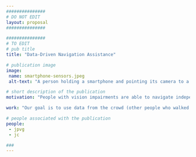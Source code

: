 ```yaml
---
###############
# DO NOT EDIT
layout: proposal
###############

###############
# TO EDIT
# pub title
title: "Data-Driven Navigation Assistance"

# publication image
image:
 name: smartphone-sensors.jpeg
 alt-text: "A person holding a smartphone and pointing its camera to a building." # provide a short description for the image #a11y

# short description of the publication
motivation: "People with vision impairments are able to navigate independently by using their Orientation and Mobility skills and their travel aids - white cane or guide dog. However, navigating independently in unfamiliar and/or complex locations is still a main challenge and therefore blind people are often assisted by sighted people in such scenarios. While navigation technologies such as those based on GPS (e.g., Google Maps) can help, their accuracy is still too low (e.g., around 5 meters) to fully support blind users when navigating in unknown locations. On the other hand, indoor locations do not support GPS and generally do not have a navigation system installed."

work: "Our goal is to use data from the crowd (other people who walked the same areas before) to learn more about the environment and be able to provide additional instructions to blind users. A possible approach is to use smartphone sensors to estimate possible paths after an individual enters a building. While the GPS may inform us that users are entering/inside a building, large amounts of data (crowd-based) from smartphone sensors may give us information about possible paths and obstacles to instruct blind users. For instance, one may learn that after the entrance there is a path going left and after approximately 10 meters there are stairs to go up one floor; and another path that goes forward (and so on). While the data from a single user may be erroneous, we plan to use data from many users to make such an approach more robust."

# people associated with the publication
people:
 - jpvg
 - jc

###
---
```


